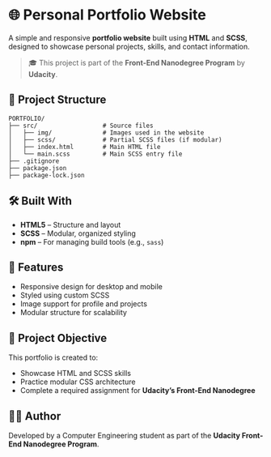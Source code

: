 
# 🌐 Personal Portfolio Website

A simple and responsive **portfolio website** built using **HTML** and **SCSS**, designed to showcase personal projects, skills, and contact information.

> 🎓 This project is part of the **Front-End Nanodegree Program** by **Udacity**.



## 📁 Project Structure

```
PORTFOLIO/
├── src/                  # Source files
│   ├── img/              # Images used in the website
│   ├── scss/             # Partial SCSS files (if modular)
│   ├── index.html        # Main HTML file
│   └── main.scss         # Main SCSS entry file
├── .gitignore
├── package.json
├── package-lock.json
```



## 🛠️ Built With

* **HTML5** – Structure and layout
* **SCSS** – Modular, organized styling
* **npm** – For managing build tools (e.g., `sass`)


## 📸 Features

* Responsive design for desktop and mobile
* Styled using custom SCSS
* Image support for profile and projects
* Modular structure for scalability



## 🎯 Project Objective

This portfolio is created to:

* Showcase HTML and SCSS skills
* Practice modular CSS architecture
* Complete a required assignment for **Udacity’s Front-End Nanodegree**


## 👩‍💻 Author

Developed by a Computer Engineering student
as part of the **Udacity Front-End Nanodegree Program**.


